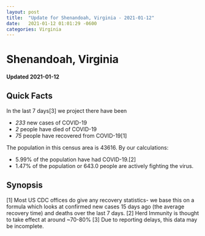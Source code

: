 ```yaml
---
layout: post
title:  "Update for Shenandoah, Virginia - 2021-01-12"
date:   2021-01-12 01:01:29 -0600
categories: Virginia
---
```


# Shenandoah, Virginia
#### Updated 2021-01-12

## Quick Facts

In the last 7 days[3] we project there have been
- *233* new cases of COVID-19
- *2* people have died of COVID-19
- *75* people have recovered from COVID-19[1]

The population in this census area is 43616. By our calculations:
- 5.99% of the population have had COVID-19.[2]
- 1.47% of the population or 643.0 people are actively fighting the virus.

## Synopsis




[1] Most US CDC offices do give any recovery statistics- we base this on a formula which looks at confirmed new cases
15 days ago (the average recovery time) and deaths over the last 7 days.
[2] Herd Immunity is thought to take effect at around ~70-80%
[3] Due to reporting delays, this data may be incomplete. 
    